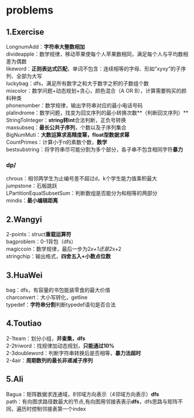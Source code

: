 # problems

## 1.Exercise  
  LongnumAdd：**字符串大整数相加**  
  divideapple：数学规律，移动苹果使每个人苹果数相同，满足每个人与平均数相差为偶数  
  likeword：**正则表达式匹配**，单词不包含：连续相等的字母、形如“xyxy”的子序列、全部为大写  
  luckybag：dfs，满足所有数字之和大于数字之积的子数组个数  
  mixcolor：数学问题+动态规划+贪心，颜色混合（A OR B），计算需要购买的颜料种类  
  phonenumber：数学规律，输出字符串对应的最小电话号码  
  plalindrome：数学问题，找变为回文序列的最小转换次数**（判断回文序列）**  
  StringToInteger：**string转int**合法判断，正负号转换  
  maxsubseq：**最长公共子序列**，个数以及子序列集合  
  BigNumMuti：**大数运算求高精度幂，float型数据求幂**  
  CountPrimes：计算小于n的素数个数，**数学**  
  bestsubstring：将字符串尽可能分割为多个部分，各子串不包含相同字符**暴力**

  
### dp/   
  chrous：相邻两学生为止编号差不超过d，k个学生能力值乘积最大  
  jumpstone：石板跳跃  
  LPartitionEqualSubsetSum：判断数组是否能分为和相等的两部分  
  mindis：**最小编辑距离**  
    
## 2.Wangyi  
  2-points：struct**重载运算符**  
  bagproblem：0-1背包（dfs）  
  magiccoin：数学规律，最后一步为2*x+1还是2*x+2  
  stringchip：输出格式，**四舍五入+小数点位数**  

## 3.HuaWei  
  bag：dfs，有容量的书包能装零食的最大价值  
  charconvert：大小写转化，getline  
  typedef：**字符串分割**判断typedef语句是否合法    

## 4.Toutiao
  2-1team：划分小组，**并查集，dfs**  
  2-2triword：找规律加动态规划，**只能通过10%**  
  2-3doubleword：判断字符串转换后是否相等，**暴力法超时**  
  2-4air：**周期数列的最长非递减子序列**  
## 5.Ali
  Bagua：矩阵数据求连通域，8邻域方向表示（4邻域方向表示）**dfs**  
  path：有向图求路径数最大的节点,有向图用邻接表表示**dfs**，dfs思路与矩阵不同，遍历时控制邻接表第一个index  
